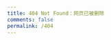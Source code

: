 ```yaml
---
title: 404 Not Found：网页已被删除
comments: false
permalink: /404
---
```

<!DOCTYPE html>
<html>
<head>
         <meta charset="UTF-8" />
         <title>404</title>                               </head>
<body>

<script>
    setTimeout(function () {
        window.location.href = '//' +  document.domain;
    }, 3000);
</script>

</body>
</html>
